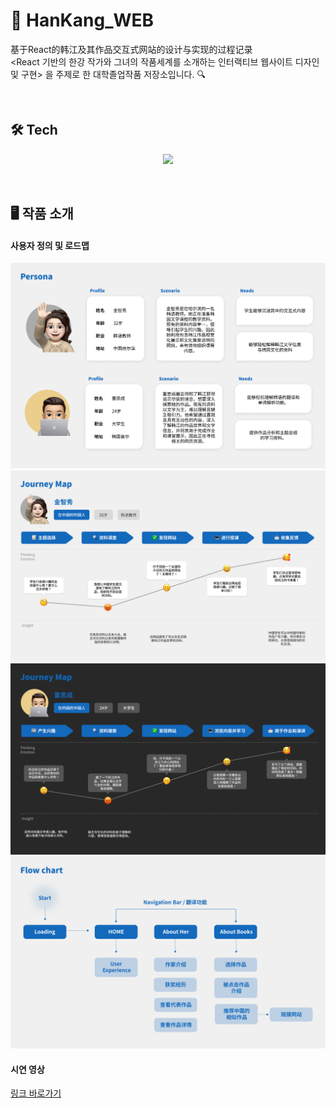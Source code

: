 # 📝 HanKang_WEB
基于React的韩江及其作品交互式网站的设计与实现的过程记录
<br>
<React 기반의 한강 작가와 그녀의 작품세계를 소개하는 인터랙티브 웹사이트 디자인 및 구현> 을 주제로 한 대학졸업작품 저장소입니다. 🔍

<br>

## 🛠️ Tech
<p align="center">
  <a href="https://skillicons.dev">
    <img src="https://skillicons.dev/icons?i=figma,ps,sass,js,react" />
  </a>
</p>

<br>

## 🖥️ 작품 소개

#### 사용자 정의 및 로드맵
![페르소나](public/images/README/Persona.png)
![Journey Map](public/images/README/Journey_Map.png)
![Journey Map](public/images/README/Journey_Map-1.png)
![IA](public/images/README/IA.jpg)

#### 시연 영상
[링크 바로가기](https://youtu.be/J8FGLSFYMAA)